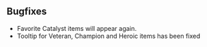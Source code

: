 ## Bugfixes
- Favorite Catalyst items will appear again.
- Tooltip for Veteran, Champion and Heroic items has been fixed

